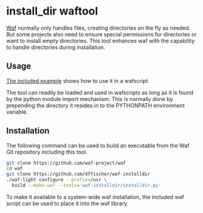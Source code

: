 # install_dir waftool

[Waf](http://waf.io) normally only handles files, creating directories on the fly as needed. But some projects also need to ensure special permissions for directories or want to install empty directories. This tool enhances waf with the capability to handle directories during installation.


## Usage

[The included example](example/wscript) shows how to use it in a wafscript.

The tool can readily be loaded and used in wafscripts as long as it is found by the python module import mechanism. This is normally done by prepending the directory it resides in to the PYTHONPATH environment variable.


## Installation

The following command can be used to build an executable from the Waf Git repository including this tool.

```bash
git clone https://github.com/waf-project/waf
cd waf
git clone https://github.com/dffischer/waf-installdir
./waf-light configure --prefix=/usr \
  build --make-waf --tools='waf-installdir/installdir.py'
```

To make it available to a system-wide waf installation, the included waf script can be used to place it into the waf library.

